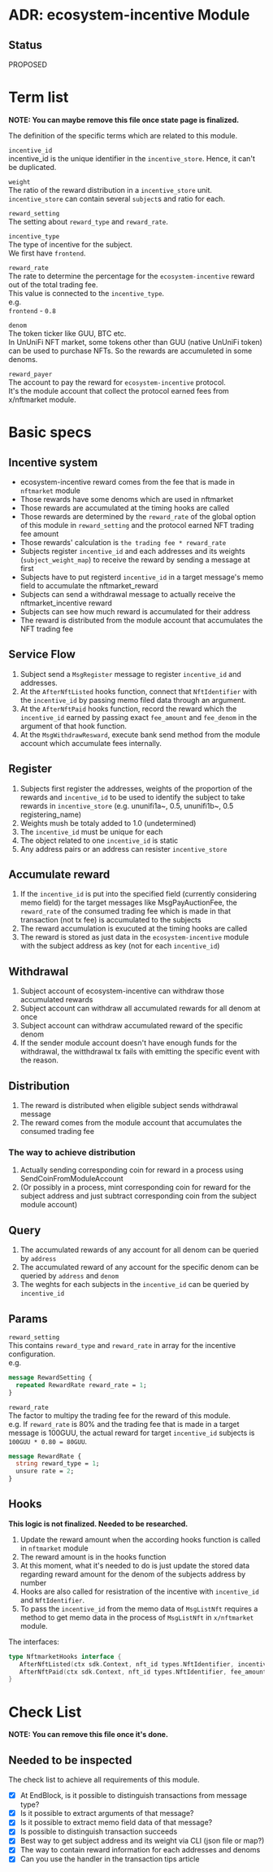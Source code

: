 # ADR: ecosystem-incentive Module

## Status

PROPOSED

# Term list

**NOTE: You can maybe remove this file once state page is finalized.**

The definition of the specific terms which are related to this module.  

`incentive_id`   
incentive_id is the unique identifier in the `incentive_store`. Hence, it can't be duplicated.    

`weight`   
The ratio of the reward distribution in a `incentive_store` unit.   
`incentive_store` can contain several `subject`s and ratio for each.   

`reward_setting`   
The setting about `reward_type` and `reward_rate`.   

`incentive_type`    
The type of incentive for the subject.    
We first have `frontend`.   

`reward_rate`   
The rate to determine the percentage for the `ecosystem-incentive` reward out of the total trading fee.    
This value is connected to the `incentive_type`.    
e.g.  
`frontend` - `0.8`   

`denom`   
The token ticker like GUU, BTC etc.   
In UnUniFi NFT market, some tokens other than GUU (native UnUniFi token) can be used to purchase NFTs. So the rewards are accumuleted in some denoms.

`reward_payer`   
The account to pay the reward for `ecosystem-incentive` protocol.   
It's the module account that collect the protocol earned fees from x/nftmarket module.

# Basic specs

## Incentive system

- ecosystem-incentive reward comes from the fee that is made in `nftmarket` module
- Those rewards have some denoms which are used in nftmarket
- Those rewards are accumulated at the timing hooks are called
- Those rewards are determined by the `reward_rate` of the global option of this module in `reward_setting` and the protocol earned NFT trading fee amount
- Those rewards' calculation is `the trading fee * reward_rate`
- Subjects register `incentive_id` and each addresses and its weights (`subject_weight_map`) to receive the reward by sending a message at first
- Subjects have to put registerd `incentive_id` in a target message's memo field to accumulate the nftmarket_reward
- Subjects can send a withdrawal message to actually receive the nftmarket_incentive reward
- Subjects can see how much reward is accumulated for their address
- The reward is distributed from the module account that accumulates the NFT trading fee

## Service Flow

1. Subject send a `MsgRegister` message to register `incentive_id` and addresses.
1. At the `AfterNftListed` hooks function, connect that `NftIdentifier` with the `incentive_id` by passing memo filed data through an argument.
1. At the `AfterNftPaid` hooks function, record the reward which the `incentive_id` earned by passing exact `fee_amount` and `fee_denom` in the argument of that hook function.
1. At the `MsgWithdrawResward`, execute bank send method from the module account which accumulate fees internally.

## Register

1. Subjects first register the addresses, weights of the proportion of the rewards and `incentive_id` to be used to identify the subject to take rewards in `incentive_store` (e.g. ununifi1a~, 0.5, ununifi1b~, 0.5 registering_name)
1. Weights mush be totaly added to 1.0 (undetermined)
1. The `incentive_id` must be unique for each
1. The object related to one `incentive_id` is static
1. Any address pairs or an address can resister `incentive_store`

## Accumulate reward

1. If the `incentive_id` is put into the specified field (currently considering memo field) for the target messages like MsgPayAuctionFee, the `reward_rate` of the consumed trading fee which is made in that transaction (not tx fee) is accumulated to the subjects
1. The reward accumulation is exucuted at the timing hooks are called
1. The reward is stored as just data in the `ecosystem-incentive` module with the subject address as key (not for each `incentive_id`)

## Withdrawal

1. Subject account of ecosystem-incentive can withdraw those accumulated rewards
1. Subject account can withdraw all accumulated rewards for all denom at once
1. Subject account can withdraw accumulated reward of the specific denom
1. If the sender module account doesn't have enough funds for the withdrawal, the witthdrawal tx fails with emitting the specific event with the reason.

## Distribution

1. The reward is distributed when eligible subject sends withdrawal message
1. The reward comes from the module account that accumulates the consumed trading fee

### The way to achieve distribution

1. Actually sending corresponding coin for reward in a process using SendCoinFromModuleAccount 
1. (Or possibly in a process, mint corresponding coin for reward for the subject address and just subtract corresponding coin from the subject module account)

## Query

1. The accumulated rewards of any account for all denom can be queried by `address`
1. The accumulated reward of any account for the specific denom can be queried by `address` and `denom`
1. The weghts for each subjects in the `incentive_id` can be queried by `incentive_id`

## Params

`reward_setting`   
This contains `reward_type` and `reward_rate` in array for the incentive configuration.   
e.g.
```protobuf
message RewardSetting {
  repeated RewardRate reward_rate = 1;
}
```

`reward_rate`   
The factor to multipy the trading fee for the reward of this module.   
e.g. If `reward_rate` is 80% and the trading fee that is made in a target message is 100GUU, the actual reward for target `incentive_id` subjects is `100GUU * 0.80 = 80GUU`.  

```protobuf
message RewardRate {
  string reward_type = 1;
  unsure rate = 2;
}
``` 

## Hooks

**This logic is not finalized. Needed to be researched.**

1. Update the reward amount when the according hooks function is called in `nftmarket` module
1. The reward amount is in the hooks function
1. At this moment, what it's needed to do is just update the stored data regarding reward amount for the denom of the subjects address by number
1. Hooks are also called for resistration of the incentive with `incentive_id` and `NftIdentifier`.
1. To pass the `incentive_id` from the memo data of `MsgListNft` requires a method to get memo data in the process of `MsgListNft` in `x/nftmarket` module.

The interfaces:

```go
type NftmarketHooks interface {
   AfterNftListed(ctx sdk.Context, nft_id types.NftIdentifier, incentive_id string)
   AfterNftPaid(ctx sdk.Context, nft_id types.NftIdentifier, fee_amount mathInt, fee_denom string)
}
```

# Check List

**NOTE: You can remove this file once it's done.**

## Needed to be inspected

The check list to achieve all requirements of this module.

- [x] At EndBlock, is it possible to distinguish transactions from message type?
- [x] Is it possible to extract arguments of that message?
- [x] Is it possible to extract memo field data of that message?
- [x] Is possible to distinguish transaction succeeds
- [x] Best way to get subject address and its weight via CLI (json file or map?)
- [x] The way to contain reward information for each addresses and denoms
- [x] Can you use the handler in the transaction tips article
